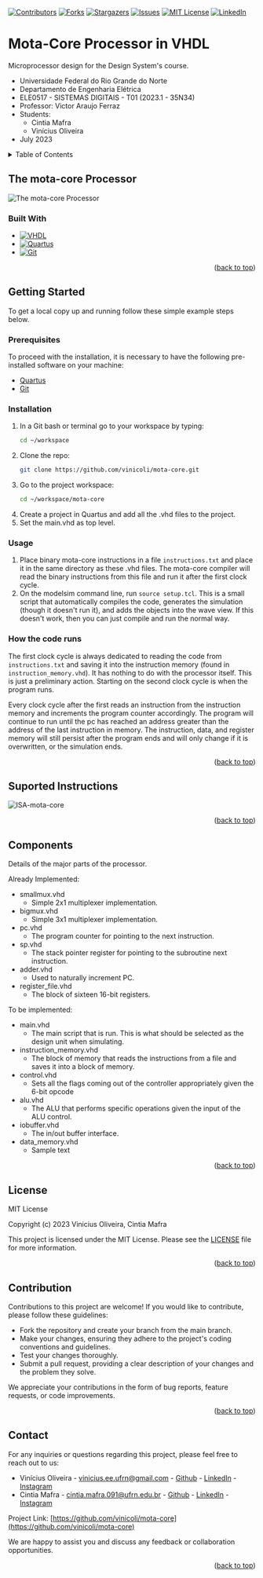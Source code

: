 <a name="readme-top"></a>

<!-- PROJECT SHIELDS -->
<!--
*** I'm using markdown "reference style" links for readability.
*** Reference links are enclosed in brackets [ ] instead of parentheses ( ).
*** See the bottom of this document for the declaration of the reference variables
*** for contributors-url, forks-url, etc. This is an optional, concise syntax you may use.
*** https://www.markdownguide.org/basic-syntax/#reference-style-links
-->
[![Contributors][contributors-shield]][contributors-url]
[![Forks][forks-shield]][forks-url]
[![Stargazers][stars-shield]][stars-url]
[![Issues][issues-shield]][issues-url]
[![MIT License][license-shield]][license-url]
[![LinkedIn][linkedin-shield]][vini-linkedin-url]

# Mota-Core Processor in VHDL
Microprocessor design for the Design System's course.

+ Universidade Federal do Rio Grande do Norte
+ Departamento de Engenharia Elétrica
+ ELE0517 - SISTEMAS DIGITAIS - T01 (2023.1 - 35N34)
+ Professor: Victor Araujo Ferraz
+ Students:
    - Cintia Mafra
    - Vinícius Oliveira
+ July 2023


<!-- TABLE OF CONTENTS -->
<details>
  <summary>Table of Contents</summary>
  <ol>
    <li>
      <a href="#the-mota-core-processor">The mota-core Processor</a>
      <ul>
        <li><a href="#built-with">Built With</a></li>
      </ul>
    </li>
    <li>
      <a href="#getting-started">Getting Started</a>
      <ul>
        <li><a href="#prerequisites">Prerequisites</a></li>
        <li><a href="#installation">Installation</a></li>
        <li><a href="#usage">Usage</a></li>
        <li><a href="#how-the-code-runs">How the code runs</a></li>
      </ul>
    </li>
    <!-- <li><a href="#usage">Usage</a></li> -->
    <!-- <li><a href="#roadmap">Roadmap</a></li> -->
    <li><a href="#suported-instructions">Suported Instructions</a></li>
    <li><a href="#components">Components</a></li>
    <li><a href="#license">License</a></li>
    <li><a href="#contributing">Contributing</a></li>
    <li><a href="#contact">Contact</a></li>
  </ol>
</details>

## The mota-core Processor
![The mota-core Processor](https://github.com/vinicoli/mota-core/assets/56003318/925e16ca-d7b8-4337-8be3-91a3cf278025)

### Built With

* [![VHDL][VHDL-shield]][VHDL-url]
* [![Quartus][Quartus-shield]][Quartus-url]
* [![Git][Git-shield]][Git-url]

<p align="right">(<a href="#readme-top">back to top</a>)</p>

## Getting Started
To get a local copy up and running follow these simple example steps below.

### Prerequisites
To proceed with the installation, it is necessary to have the following pre-installed software on your machine:
* [Quartus][quartus-url]
* [Git][Git-url]

### Installation
1. In a Git bash or terminal go to your workspace by typing:
   ```bash
   cd ~/workspace
   ```
2. Clone the repo:
   ```bash
   git clone https://github.com/vinicoli/mota-core.git
   ```
3. Go to the project workspace:
   ```bash
   cd ~/workspace/mota-core
   ```
4. Create a project in Quartus and add all the .vhd files to the project.
5. Set the main.vhd as top level.

### Usage
1. Place binary mota-core instructions in a file `instructions.txt` and place it in the same directory as these .vhd files. The mota-core compiler will read the binary instructions from this file and run it after the first clock cycle.
3. On the modelsim command line, run `source setup.tcl`. This is a small script that automatically compiles the code, generates the simulation (though it doesn't run it), and adds the objects into the wave view. If this doesn't work, then you can just compile and run the normal way.

### How the code runs
The first clock cycle is always dedicated to reading the code from `instructions.txt` and saving it into the instruction memory (found in `instruction_memory.vhd`). It has nothing to do with the processor itself. This is just a preliminary action. Starting on the second clock cycle is when the program runs.

Every clock cycle after the first reads an instruction from the instruction memory and increments the program counter accordingly. The program will continue to run until the pc has reached an address greater than the address of the last instruction in memory. The instruction, data, and register memory will still persist after the program ends and will only change if it is overwritten, or the simulation ends.

<p align="right">(<a href="#readme-top">back to top</a>)</p>

<!-- ## Suported Instructions
| Instruction | Format | Operation | Syntax |
|-------------|--------|-----------|--------|
| Add | R | R[rd] = R[rs] + R[rt] | add $rd, $rs, $rt |
| Add immediate | I | R[rt] = R[rs] + immed. | addi $rt, $rs, immed. |
| And | R | R[rd] = R[rs] & R[rt] | and $rd, $rs, $rt |
| Branch On Equal | I | if (R[rs]==R[rt]) PC=PC+4+BranchAddr | beq $rs, $rt, BranchAddr |
| Branch On Not Equal | I | if (R[rs]!=R[rt]) PC=PC+4+BranchAddr | bne $rs, $rt, BranchAddr |
| Jump | J | PC=JumpAddr | j JumpAddr |
| Or | R | R[rd] = R[rs] \| R[rt] | or $rd, $rs, $rt |
| Set Less Than | R | R[rd] = (R[rs] < R[rt]) ? 1 : 0 | slt $rd, $rs, $rt | -->

## Suported Instructions
![ISA-mota-core](https://github.com/vinicoli/mota-core/assets/56003318/1b54e822-39c5-4376-b520-711d76e2307c)

<p align="right">(<a href="#readme-top">back to top</a>)</p>

## Components
Details of the major parts of the processor.

Already Implemented:

- smallmux.vhd
  - Simple 2x1 multiplexer implementation.
- bigmux.vhd
  - Simple 3x1 multiplexer implementation.
- pc.vhd
  - The program counter for pointing to the next instruction.
- sp.vhd
  - The stack pointer register for pointing to the subroutine next instruction.
- adder.vhd
  - Used to naturally increment PC.
- register_file.vhd
  - The block of sixteen 16-bit registers.

To be implemented:
- main.vhd
  - The main script that is run. This is what should be selected as the design unit when simulating.
- instruction_memory.vhd
  - The block of memory that reads the instructions from a file and saves it into a block of memory.
- control.vhd
  - Sets all the flags coming out of the controller appropriately given the 6-bit opcode
- alu.vhd
  - The ALU that performs specific operations given the input of the ALU control.
- iobuffer.vhd
  - The in/out buffer interface.
- data_memory.vhd
  - Sample text

<!-- ## Todo
1. Add `lw` and `sw` support.
2. Profit.
3. Ayy lmao. -->

<p align="right">(<a href="#readme-top">back to top</a>)</p>

## License

MIT License

Copyright (c) 2023 Vinicius Oliveira, Cintia Mafra

This project is licensed under the MIT License. Please see the [LICENSE](LICENSE) file for more information.

<p align="right">(<a href="#readme-top">back to top</a>)</p>

## Contribution
Contributions to this project are welcome! If you would like to contribute, please follow these guidelines:

+ Fork the repository and create your branch from the main branch.
+ Make your changes, ensuring they adhere to the project's coding conventions and guidelines.
+ Test your changes thoroughly.
+ Submit a pull request, providing a clear description of your changes and the problem they solve.

We appreciate your contributions in the form of bug reports, feature requests, or code improvements.

<p align="right">(<a href="#readme-top">back to top</a>)</p>

## Contact
For any inquiries or questions regarding this project, please feel free to reach out to us:

+ Vinícius Oliveira - vinicius.ee.ufrn@gmail.com - [Github][vini-github-url] - [LinkedIn][vini-linkedin-url] - [Instagram][vini-instagram-url]
+ Cintia Mafra - cintia.mafra.091@ufrn.edu.br - [Github][cintia-github-url] - [LinkedIn][cintia-linkedin-url] - [Instagram][cintia-instagram-url]

Project Link: [https://github.com/vinicoli/mota-core](https://github.com/vinicoli/mota-core)

We are happy to assist you and discuss any feedback or collaboration opportunities.

<p align="right">(<a href="#readme-top">back to top</a>)</p>


<!-- MARKDOWN LINKS & IMAGES -->
[contributors-shield]: https://img.shields.io/github/contributors/vinicoli/mota-core.svg?style=for-the-badge
[contributors-url]: https://github.com/vinicoli/mota-core/graphs/contributors
[forks-shield]: https://img.shields.io/github/forks/vinicoli/mota-core.svg?style=for-the-badge
[forks-url]: https://github.com/vinicoli/mota-core/network/members
[stars-shield]: https://img.shields.io/github/stars/vinicoli/mota-core.svg?style=for-the-badge
[stars-url]: https://github.com/vinicoli/mota-core/stargazers
[issues-shield]: https://img.shields.io/github/issues/vinicoli/mota-core.svg?style=for-the-badge
[issues-url]: https://github.com/vinicoli/mota-core/issues
[license-shield]: https://img.shields.io/github/license/vinicoli/mota-core.svg?style=for-the-badge
[license-url]: https://github.com/vinicoli/mota-core/blob/master/LICENSE.txt
[linkedin-shield]: https://img.shields.io/badge/-LinkedIn-black.svg?style=for-the-badge&logo=linkedin&colorB=555

[vini-linkedin-url]: https://linkedin.com/in/vinicoli
[vini-github-url]: https://github.com/vinicoli
[vini-instagram-url]: https://www.instagram.com/vini.coli/

[cintia-linkedin-url]: https://www.linkedin.com/in/c%C3%ADntia-mafra-4a040618a/
[cintia-github-url]: https://github.com/cintiamafra2
[cintia-instagram-url]: https://www.instagram.com/cintimafra/

[Git-shield]: https://img.shields.io/badge/Git-F05032?style=for-the-badge&logo=git&logoColor=white
[Git-url]: https://git-scm.com/
[quartus-shield]: https://img.shields.io/badge/Quartus-5F4BB6?style=for-the-badge&logo=altera&logoColor=white
[quartus-url]: https://www.intel.com.br/content/www/br/pt/products/details/fpga/development-tools/quartus-prime.html
[VHDL-shield]: https://img.shields.io/badge/VHDL-4285F4?style=for-the-badge&logo=vhdl&logoColor=white
[VHDL-url]: https://vhdlguide.readthedocs.io/en/latest/

